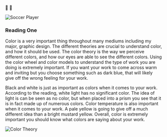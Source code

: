 :metal: :metal:

![Soccer Player](https://media.giphy.com/media/31ZkSmkXwvsKcfeA9O/giphy.gif)

### Reading One

Color is a very important thing throughout many mediums including my major, graphic design. The different theories are crucial to understand color, and how it should be used. The color theory is the way we perceive different colors, and how our eyes are able to see the different colors. Using the color wheel and color models to understand the type of work you are doing is extremely important. If you want your work to come across warm and inviting but you choose something such as dark blue, that will likely give off the wrong feeling for your work.

Black and white is just as important as colors when it comes to your work. According to the reading, white light has no significant color. The idea of light is can be seen as no color, but when placed into a prism you see that it is in fact made up of numerous colors. Color temperature is also important when it comes to your work. A pale yellow is going to give off a much different idea than a bright mustard yellow. Overall, color is extremely important you should know what colors are saying about your work.  

![Color Theory](https://www.canva.com/learn/wp-content/uploads/2015/07/color-theory-1-tb-752x0.png)



